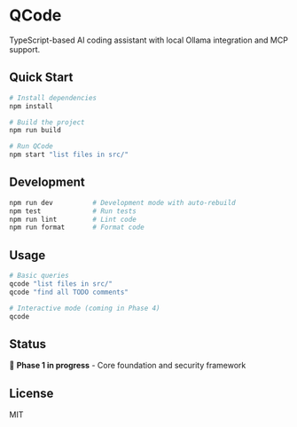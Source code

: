 # QCode

TypeScript-based AI coding assistant with local Ollama integration and MCP support.

## Quick Start

```bash
# Install dependencies
npm install

# Build the project
npm run build

# Run QCode
npm start "list files in src/"
```

## Development

```bash
npm run dev          # Development mode with auto-rebuild
npm test             # Run tests
npm run lint         # Lint code
npm run format       # Format code
```

## Usage

```bash
# Basic queries
qcode "list files in src/"
qcode "find all TODO comments"

# Interactive mode (coming in Phase 4)
qcode
```

## Status

🚧 **Phase 1 in progress** - Core foundation and security framework

## License

MIT
